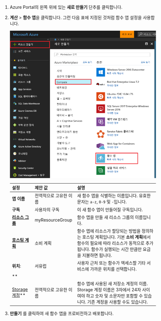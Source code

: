1. Azure Portal의 왼쪽 위에 있는 **새로 만들기** 단추를 클릭합니다.

1. **계산** > **함수 앱**을 클릭합니다. 그런 다음 표에 지정된 것처럼 함수 앱 설정을 사용합니다.

    ![Azure Portal에서 함수 앱 만들기](./media/functions-create-function-app-portal/function-app-create-flow.png)

    | 설정      | 제안 값  | 설명                                        |
    | ------------ |  ------- | -------------------------------------------------- |
    | **앱 이름** | 전역적으로 고유한 이름 | 새 함수 앱을 식별하는 이름입니다. 유효한 문자는 `a-z`, `0-9` 및 `-`입니다.  | 
    | **구독** | 사용자의 구독 | 이 새 함수 앱이 만들어질 구독입니다. | 
    | **[리소스 그룹](../articles/azure-resource-manager/resource-group-overview.md)** |  myResourceGroup | 함수 앱을 만들 새 리소스 그룹의 이름입니다. | 
    | **[호스팅 계획](../articles/azure-functions/functions-scale.md)** |   소비 계획 | 함수 앱에 리소스가 할당되는 방법을 정의하는 호스팅 계획입니다. 기본 **소비 계획**에서 함수의 필요에 따라 리소스가 동적으로 추가됩니다. 함수가 실행되는 시간 만큼만 요금을 지불하면 됩니다.   |
    | **위치**: | 서유럽 | 사용자 근처 또는 함수가 액세스할 기타 서비스에 가까운 위치를 선택합니다. |
    | **
            [Storage 계정](../articles/storage/common/storage-create-storage-account.md#create-a-storage-account)** |  전역적으로 고유한 이름 |  함수 앱에 사용된 새 저장소 계정의 이름. Storage 계정 이름은 3자에서 24자 사이여야 하고 숫자 및 소문자만 포함할 수 있습니다. 기존 계정을 사용할 수도 있습니다. |

1. **만들기** 를 클릭하여 새 함수 앱을 프로비전하고 배포합니다.
